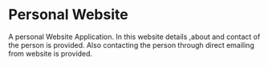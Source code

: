 # Personal Website
A personal Website Application.
In this website details ,about and contact of the person is provided.
Also contacting the person through direct emailing from website is provided.
